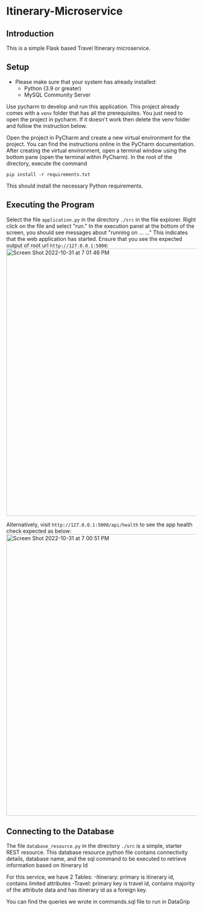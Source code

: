 # Itinerary-Microservice

## Introduction

This is a simple Flask based Travel Itinerary microservice.


## Setup

- Please make sure that your system has already installed:
  - Python (3.9 or greater)
  - MySQL Community Server

Use pycharm to develop and run this application. This project already comes with a ```venv``` folder that has all the prerequisites. 
You just need to open the project in pycharm. If it doesn't work then delete the venv folder and follow the instruction below.


Open the project in PyCharm and create a new virtual environment for the project. You can find the instructions
online in the PyCharm documentation. After creating the virtual environment, open a terminal window using the bottom
pane (open the terminal within PyCharm). In the root of the directory, execute the command

```pip install -r requirements.txt```

This should install the necessary Python requirements.

## Executing the Program

Select the file ```application.py``` in the directory ```./src``` in the file explorer. Right click on the file and
select "run." In the execution panel at the bottom of the screen, you should see messages about "running on ... ..."
This indicates that the web application has started.
Ensure that you see the expected output of root url ```http://127.0.0.1:5000```:
<img width="705" alt="Screen Shot 2022-10-31 at 7 01 46 PM" src="https://user-images.githubusercontent.com/52360459/199125834-760b9fde-b311-4ef5-8b8a-e80c0b4b2f10.png">

Alternatively, visit ```http://127.0.0.1:5000/api/health``` to see the app health check expected as below:
<img width="742" alt="Screen Shot 2022-10-31 at 7 00 51 PM" src="https://user-images.githubusercontent.com/52360459/199125744-a355952e-f923-4885-bb43-7dcd4da55cfc.png">


## Connecting to the Database

The file ```database_resource.py``` in the directory ```./src``` is a simple, starter REST resource.
This database resource python file contains connectivity details, database name, and the sql command to be executed to retrieve information based on Itinerary Id

For this service, we have 2 Tables:
-Itinerary: primary is itinerary id, contains limited attributes
-Travel: primary key is travel id, contains majority of the attribute data and has itinerary id as a foreign key. 

You can find the queries we wrote in commands.sql file to run in DataGrip 
